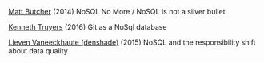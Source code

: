 
[Matt Butcher](https://dzone.com/articles/nosql-no-more)
(2014) NoSQL No More / NoSQL is not a silver bullet

[Kenneth Truyers](https://www.kenneth-truyers.net/2016/10/13/git-nosql-database/)
(2016) Git as a NoSql database

[Lieven Vaneeckhaute (denshade)](https://softwareefficiency.wordpress.com/2015/03/14/big-data-technology-and-the-responsibility-shift/)
(2015) NoSQL and the responsibility shift
about data quality
